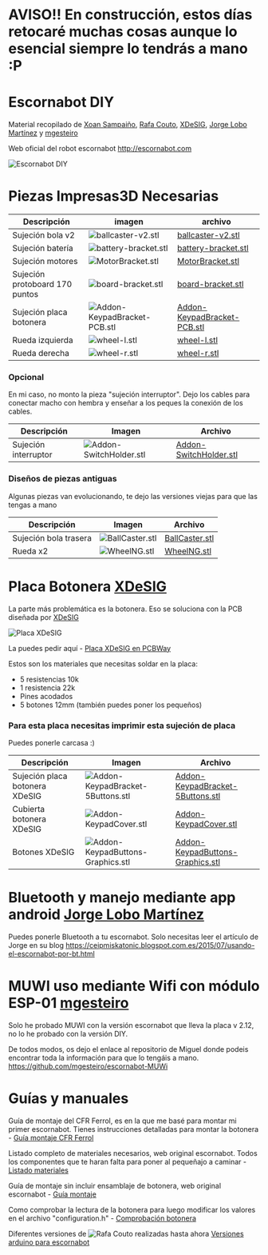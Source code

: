 # AVISO!! En construcción, estos días retocaré muchas cosas aunque lo esencial siempre lo tendrás a mano :P
  
# Escornabot DIY  
  
Material recopilado de [Xoan Sampaiño](https://github.com/xoan), [Rafa Couto](https://github.com/rafacouto), [XDeSIG](https://github.com/xdesig), [Jorge Lobo Martínez](https://github.com/lobotic) y [mgesteiro](https://github.com/mgesteiro)   
  
Web oficial del robot escornabot http://escornabot.com
  
  
![Escornabot DIY](imagenes/EscornabotDIY.jpg)
  
  
  
# Piezas Impresas3D Necesarias
  
Descripción         | imagen          | archivo         
------------- | ------------- | ------------- 
Sujeción bola v2|![ballcaster-v2.stl](imagenes/ballcaster-v2.png) | [ballcaster-v2.stl](archivos-stl/ballcaster-v2.stl)  
Sujeción batería|![battery-bracket.stl](imagenes/battery-bracket.png) | [battery-bracket.stl](archivos-stl/battery-bracket.stl)  
Sujeción motores|![MotorBracket.stl](imagenes/MotorBracket.png) | [MotorBracket.stl](archivos-stl/MotorBracket.stl)  
Sujeción protoboard 170 puntos|![board-bracket.stl](imagenes/board-bracket.png) | [board-bracket.stl](archivos-stl/board-bracket.stl)  
Sujeción placa botonera|![Addon-KeypadBracket-PCB.stl](imagenes/Addon-KeypadBracket-PCB.png) | [Addon-KeypadBracket-PCB.stl](archivos-stl/Addon-KeypadBracket-PCB.stl)  
Rueda izquierda|![wheel-l.stl](imagenes/wheel-l.png) | [wheel-l.stl](archivos-stl/wheel-l.stl)  
Rueda derecha|![wheel-r.stl](imagenes/wheel-r.png) | [wheel-r.stl](archivos-stl/wheel-r.stl)  
  
  
### Opcional
  
En mi caso, no monto la pieza "sujeción interruptor". Dejo los cables para conectar macho con hembra y enseñar a los peques la conexión de los cables.

Descripción         | Imagen          | Archivo          
------------- | ------------- | ------------- 
Sujeción interruptor|![Addon-SwitchHolder.stl](imagenes/Addon-SwitchHolder.png) | [Addon-SwitchHolder.stl](archivos-stl/Addon-SwitchHolder.stl)
  
  
  
### Diseños de piezas antiguas
  
Algunas piezas van evolucionando, te dejo las versiones viejas para que las tengas a mano

Descripción         | Imagen          | Archivo          
------------- | ------------- | ------------- 
Sujeción bola trasera|![BallCaster.stl](imagenes/BallCaster.png) | [BallCaster.stl](archivos-stl/BallCaster.stl)
Rueda x2|![WheelNG.stl](imagenes/WheelNG.png) | [WheelNG.stl](archivos-stl/WheelNG.stl) 
  
  
  
# Placa Botonera [XDeSIG](https://github.com/xdesig)
  
La parte más problemática es la botonera. Eso se soluciona con la PCB diseñada por [XDeSIG](https://github.com/xdesig)

![Placa XDeSIG](imagenes/Placa-XDeSIG.jpg)
  
La puedes pedir aquí - [Placa XDeSIG en PCBWay](https://www.pcbway.com/project/shareproject/W50475ASN5_Escorna_bot_2_1_Gerber.html)

Estos son los materiales que necesitas soldar en la placa:

- 5 resistencias 10k
- 1 resistencia 22k
- Pines acodados
- 5 botones 12mm (también puedes poner los pequeños)
  
### Para esta placa necesitas imprimir esta sujeción de placa
  
Puedes ponerle carcasa :)
  
Descripción         | Imagen          | Archivo          
------------- | ------------- | ------------- 
Sujeción placa botonera XDeSIG|![Addon-KeypadBracket-5Buttons.stl](imagenes/Addon-KeypadBracket-5Buttons.png) | [Addon-KeypadBracket-5Buttons.stl](archivos-stl/Addon-KeypadBracket-5Buttons.stl)
Cubierta botonera XDeSIG|![Addon-KeypadCover.stl](imagenes/Addon-KeypadCover.png) | [Addon-KeypadCover.stl](archivos-stl/Addon-KeypadCover.stl)
Botones XDeSIG|![Addon-KeypadButtons-Graphics.stl](imagenes/Addon-KeypadButtons-Graphics.png) | [Addon-KeypadButtons-Graphics.stl](archivos-stl/Addon-KeypadButtons-Graphics.stl)
  
  
  
# Bluetooth y manejo mediante app android [Jorge Lobo Martínez](https://github.com/lobotic)
  
Puedes ponerle Bluetooth a tu escornabot. Solo necesitas leer el artículo de Jorge en su blog https://ceipmiskatonic.blogspot.com.es/2015/07/usando-el-escornabot-por-bt.html
  
  
  
# MUWI uso mediante Wifi con módulo ESP-01 [mgesteiro](https://github.com/mgesteiro) 
  
Solo he probado MUWI con la versión escornabot que lleva la placa v 2.12, no lo he probado con la versión DIY.

De todos modos, os dejo el enlace al repositorio de Miguel donde podeis encontrar toda la información para que lo tengáis a mano.
https://github.com/mgesteiro/escornabot-MUWi
  
  
  
# Guías y manuales
  
Guía de montaje del CFR Ferrol, es en la que me basé para montar mi primer escornabot. Tienes instrucciones detalladas para montar la botonera - [Guía montaje CFR Ferrol](https://www.edu.xunta.gal/centros/cfrferrol/aulavirtual2/pluginfile.php/18631/mod_resource/content/0/doc/Proxecto_K-KuriBOT_CFR_FERROL.pdf)

Listado completo de materiales necesarios, web original escornabot. Todos los componentes que te haran falta para poner al pequeñajo a caminar - [Listado materiales](http://escornabot.org/wiki/index.php/Lista_de_materiales_(Brivoi))

Guía de montaje sin incluir ensamblaje de botonera, web original escornabot - [Guía montaje](http://escornabot.org/wiki/index.php/Gu%C3%ADa_de_montaje_(Brivoi))

Como comprobar la lectura de la botonera para luego modificar los valores en el archivo "configuration.h" - [Comprobación botonera](https://escornabot.com/web/es/content/comprobacion-y-configuracion-de-las-lecturas-de-botonera)

Diferentes versiones de ![Rafa Couto](https://github.com/rafacouto) realizadas hasta ahora [Versiones arduino para escornabot](https://github.com/escornabot/arduino/releases)  
